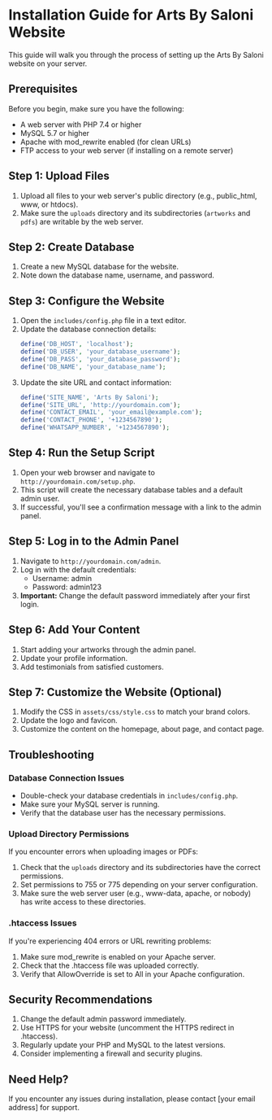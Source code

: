 # Installation Guide for Arts By Saloni Website

This guide will walk you through the process of setting up the Arts By Saloni website on your server.

## Prerequisites

Before you begin, make sure you have the following:

- A web server with PHP 7.4 or higher
- MySQL 5.7 or higher
- Apache with mod_rewrite enabled (for clean URLs)
- FTP access to your web server (if installing on a remote server)

## Step 1: Upload Files

1. Upload all files to your web server's public directory (e.g., public_html, www, or htdocs).
2. Make sure the `uploads` directory and its subdirectories (`artworks` and `pdfs`) are writable by the web server.

## Step 2: Create Database

1. Create a new MySQL database for the website.
2. Note down the database name, username, and password.

## Step 3: Configure the Website

1. Open the `includes/config.php` file in a text editor.
2. Update the database connection details:
   ```php
   define('DB_HOST', 'localhost');
   define('DB_USER', 'your_database_username');
   define('DB_PASS', 'your_database_password');
   define('DB_NAME', 'your_database_name');
   ```
3. Update the site URL and contact information:
   ```php
   define('SITE_NAME', 'Arts By Saloni');
   define('SITE_URL', 'http://yourdomain.com');
   define('CONTACT_EMAIL', 'your_email@example.com');
   define('CONTACT_PHONE', '+1234567890');
   define('WHATSAPP_NUMBER', '+1234567890');
   ```

## Step 4: Run the Setup Script

1. Open your web browser and navigate to `http://yourdomain.com/setup.php`.
2. This script will create the necessary database tables and a default admin user.
3. If successful, you'll see a confirmation message with a link to the admin panel.

## Step 5: Log in to the Admin Panel

1. Navigate to `http://yourdomain.com/admin`.
2. Log in with the default credentials:
   - Username: admin
   - Password: admin123
3. **Important:** Change the default password immediately after your first login.

## Step 6: Add Your Content

1. Start adding your artworks through the admin panel.
2. Update your profile information.
3. Add testimonials from satisfied customers.

## Step 7: Customize the Website (Optional)

1. Modify the CSS in `assets/css/style.css` to match your brand colors.
2. Update the logo and favicon.
3. Customize the content on the homepage, about page, and contact page.

## Troubleshooting

### Database Connection Issues

- Double-check your database credentials in `includes/config.php`.
- Make sure your MySQL server is running.
- Verify that the database user has the necessary permissions.

### Upload Directory Permissions

If you encounter errors when uploading images or PDFs:

1. Check that the `uploads` directory and its subdirectories have the correct permissions.
2. Set permissions to 755 or 775 depending on your server configuration.
3. Make sure the web server user (e.g., www-data, apache, or nobody) has write access to these directories.

### .htaccess Issues

If you're experiencing 404 errors or URL rewriting problems:

1. Make sure mod_rewrite is enabled on your Apache server.
2. Check that the .htaccess file was uploaded correctly.
3. Verify that AllowOverride is set to All in your Apache configuration.

## Security Recommendations

1. Change the default admin password immediately.
2. Use HTTPS for your website (uncomment the HTTPS redirect in .htaccess).
3. Regularly update your PHP and MySQL to the latest versions.
4. Consider implementing a firewall and security plugins.

## Need Help?

If you encounter any issues during installation, please contact [your email address] for support.